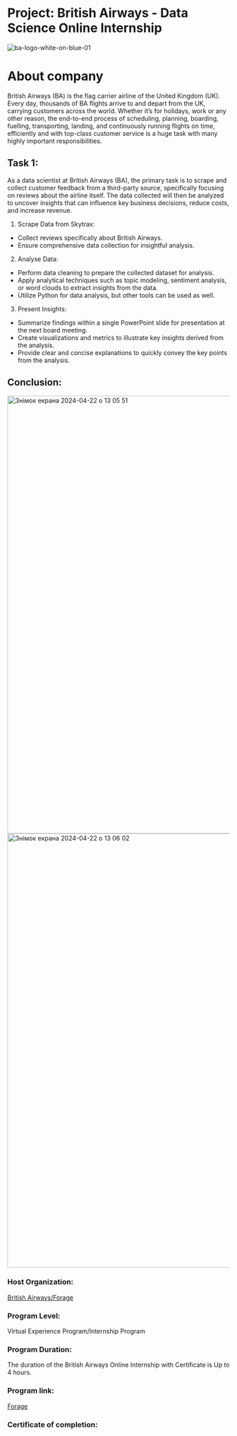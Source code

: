 # Project: British Airways - Data Science Online Internship

![ba-logo-white-on-blue-01](https://github.com/IraSafonik/project_British-Airways_Data-Science/assets/32171563/2aa04782-cdae-4378-9043-9a7bcfe8c9c7) 

# About company 
British Airways (BA) is the flag carrier airline of the United Kingdom (UK). Every day, thousands of BA flights arrive to and depart from the UK, carrying customers across the world. Whether it’s for holidays, work or any other reason, the end-to-end process of scheduling, planning, boarding, fuelling, transporting, landing, and continuously running flights on time, efficiently and with top-class customer service is a huge task with many highly important responsibilities.

## Task 1:
As a data scientist at British Airways (BA), the primary task is to scrape and collect customer feedback from a third-party source, specifically focusing on reviews about the airline itself. The data collected will then be analyzed to uncover insights that can influence key business decisions, reduce costs, and increase revenue.

1. Scrape Data from Skytrax:
- Collect reviews specifically about British Airways.
- Ensure comprehensive data collection for insightful analysis.
2. Analyse Data:
- Perform data cleaning to prepare the collected dataset for analysis.
- Apply analytical techniques such as topic modeling, sentiment analysis, or word clouds to extract insights from the data.
- Utilize Python for data analysis, but other tools can be used as well.
3. Present Insights:
- Summarize findings within a single PowerPoint slide for presentation at the next board meeting.
- Create visualizations and metrics to illustrate key insights derived from the analysis.
- Provide clear and concise explanations to quickly convey the key points from the analysis.

## Сonclusion:
<img width="990" alt="Знімок екрана 2024-04-22 о 13 05 51" src="https://github.com/IraSafonik/project_British-Airways_Data-Science/assets/32171563/6d767d39-347b-4cdd-bd19-d8011d11d1fe">

<img width="982" alt="Знімок екрана 2024-04-22 о 13 06 02" src="https://github.com/IraSafonik/project_British-Airways_Data-Science/assets/32171563/971d3836-529f-4c3d-ae08-25896b82372f">


### Host Organization:
[British Airways/Forage](https://www.britishairways.com/travel/home/public/en_ua/)
### Program Level:
Virtual Experience Program/Internship Program
### Program Duration:
The duration of the British Airways Online Internship with Certificate is Up to 4 hours.
### Program link: 
[Forage](https://www.theforage.com/simulations/british-airways/data-science-yqoz)
### Certificate of completion:
